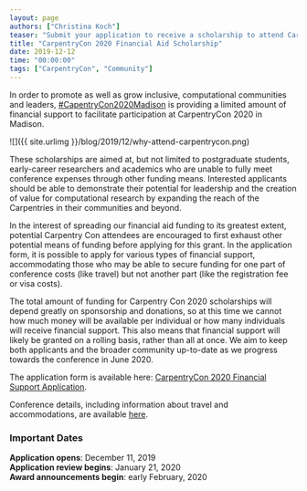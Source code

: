 ```yaml
---
layout: page
authors: ["Christina Koch"]
teaser: "Submit your application to receive a scholarship to attend CarpentryCon from June 29 to July 1, 2020"
title: "CarpentryCon 2020 Financial Aid Scholarship"
date: 2019-12-12
time: "00:00:00"
tags: ["CarpentryCon", "Community"]
---
```


In order to promote as well as grow inclusive, computational communities and leaders, [#CapentryCon2020Madison](https://2020.carpentrycon.org) is providing a limited amount of financial support to facilitate participation at CarpentryCon 2020 in Madison.

![]({{ site.urlimg }}/blog/2019/12/why-attend-carpentrycon.png)

These scholarships are aimed at, but not limited to postgraduate students, early-career researchers and academics who are unable to fully meet conference expenses through other funding means. Interested applicants should be able to demonstrate their potential for leadership and the creation of value for computational research by expanding the reach of the Carpentries in their communities and beyond.

In the interest of spreading our financial aid funding to its greatest extent, potential Carpentry Con attendees are encouraged to first exhaust other potential means of funding before applying for this grant. In the application form, it is possible to apply for various types of financial support, accommodating those who may be able to secure funding for one part of conference costs (like travel) but not another part (like the registration fee or visa costs).

The total amount of funding for Carpentry Con 2020 scholarships will depend greatly on sponsorship and donations, so at this time we cannot how much money will be available per individual or how many individuals will receive financial support. This also means that financial support will likely be granted on a rolling basis, rather than all at once. We aim to keep both applicants and the broader community up-to-date as we progress towards the conference in June 2020. 

The application form is available here: [CarpentryCon 2020 Financial Support Application](https://docs.google.com/forms/d/e/1FAIpQLSf3vWlTy79TXAboT6VPElllq6ggYsSEb5QairmhU01kOHD_Dg/viewform).

Conference details, including information about travel and accommodations, are available [here](https://2020.carpentrycon.org/).
 
### Important Dates  

**Application opens**: December 11, 2019
<br/>
**Application review begins**: January 21, 2020
<br/>
**Award announcements begin**: early February, 2020
